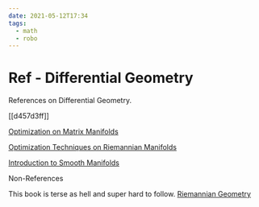 ```yaml
---
date: 2021-05-12T17:34
tags:
  - math
  - robo
---
```


# Ref - Differential Geometry
References on Differential Geometry.

[[d457d3ff]]

[Optimization on Matrix Manifolds](https://press.princeton.edu/absil)

[Optimization Techniques on Riemannian Manifolds](https://arxiv.org/pdf/1407.5965.pdf)

[Introduction to Smooth Manifolds](https://math.berkeley.edu/~jchaidez/materials/reu/lee_smooth_manifolds.pdf)

Non-References

This book is terse as hell and super hard to follow.
[Riemannian Geometry](https://www.google.com/url?sa=t&rct=j&q=&esrc=s&source=web&cd=&ved=2ahUKEwjb7NnAjsXwAhXPQs0KHUyEAO8QFjAAegQIBhAD&url=http%3A%2F%2Farchive.cmat.edu.uy%2Fcursos%2Flicenciatura%2Fcursos%2Fgeometria%2Fdocumentos%2FDo%2520Carmo.%2520Riemannian%2520geometry.%2520Birkhauser%2520-315s.pdf%2Fat_download%2Ffile&usg=AOvVaw1BqjameaF8llbSYis9fkyV)
